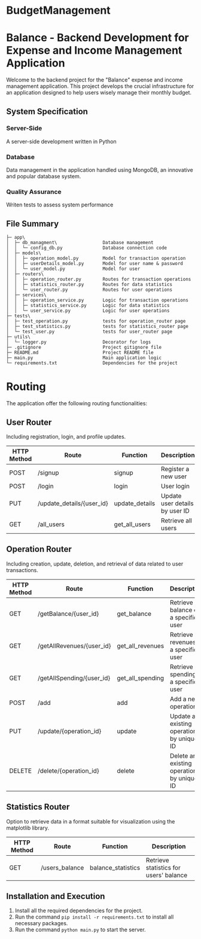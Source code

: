 # BudgetManagement
# Balance - Backend Development for Expense and Income Management Application

Welcome to the backend project for the "Balance" expense and income management application. This project develops the crucial infrastructure for an application designed to help users wisely manage their monthly budget.

## System Specification

### Server-Side
A server-side development written in Python

### Database
Data management in the application handled using MongoDB, an innovative and popular database system.

### Quality Assurance
Writen tests to assess system performance

## File Summary
    
    ├─ app\                             
    │  ├─ db_managment\                 Database management
    │  │  └─ config_db.py               Database connection code
    │  ├─ models\                       
    │  │  ├─ operation_model.py         Model for transaction operation
    │  │  ├─ userDetails_model.py       Model for user name & password
    │  │  └─ user_model.py              Model for user
    │  ├─ routers\                      
    │  │  ├─ operation_router.py        Routes for transaction operations
    │  │  ├─ statistics_router.py       Routes for data statistics
    │  │  └─ user_router.py             Routes for user operations
    │  ├─ services\                     
    │  │  ├─ operation_service.py       Logic for transaction operations
    │  │  ├─ statistics_service.py      Logic for data statistics
    │  │  └─ user_service.py            Logic for user operations
    ├─ tests\                           
    │  ├─ test_operation.py             tests for operation_router page
    │  ├─ test_statistics.py            tests for statistics_router page
    │  └─ test_user.py                  tests for user_router page
    ├─ utils\                           
    │  └─ logger.py                     Decorator for logs
    ├─ .gitignore                       Project gitignore file  
    ├─ README.md                        Project README file
    ├─ main.py                          Main application logic
    └─ requirements.txt                 Dependencies for the project


# Routing
The application offer the following routing functionalities:

## User Router

Including registration, login, and profile updates.

| HTTP Method | Route                    | Function          | Description                              |
|-------------|--------------------------|-------------------|------------------------------------------|
| POST        | /signup                  | signup            | Register a new user                      |
| POST        | /login                   | login             | User login                               |
| PUT         | /update_details/{user_id} | update_details    | Update user details by user ID           |
| GET         | /all_users               | get_all_users     | Retrieve all users                       |


## Operation Router

Including creation, update, deletion, and retrieval of data related to user transactions.

| HTTP Method | Route                  | Function        | Description                                     |
|-------------|------------------------|-----------------|-------------------------------------------------|
| GET         | /getBalance/{user_id} | get_balance     | Retrieve balance of a specific user             |
| GET         | /getAllRevenues/{user_id} | get_all_revenues | Retrieve all revenues of a specific user      |
| GET         | /getAllSpending/{user_id} | get_all_spending | Retrieve all spending of a specific user      |
| POST        | /add                   | add             | Add a new operation                            |
| PUT         | /update/{operation_id} | update          | Update an existing operation by unique ID       |
| DELETE      | /delete/{operation_id} | delete          | Delete an existing operation by unique ID       |

## Statistics Router

Option to retrieve data in a format suitable for visualization using the matplotlib library.

| HTTP Method | Route            | Function             | Description                               |
|-------------|------------------|----------------------|-------------------------------------------|
| GET         | /users_balance   | balance_statistics   | Retrieve statistics for users' balance    |


        
## Installation and Execution

1. Install all the required dependencies for the project.
2. Run the command `pip install -r requirements.txt` to install all necessary packages.
3. Run the command `python main.py` to start the server.
